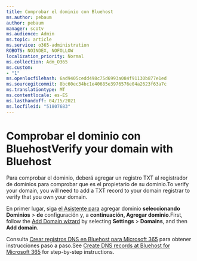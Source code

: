 ```yaml
---
title: Comprobar el dominio con Bluehost
ms.author: pebaum
author: pebaum
manager: scotv
ms.audience: Admin
ms.topic: article
ms.service: o365-administration
ROBOTS: NOINDEX, NOFOLLOW
localization_priority: Normal
ms.collection: Adm_O365
ms.custom:
- "1"
ms.openlocfilehash: 6ad9405cedd498c75d6993a084f91130b877e1ed
ms.sourcegitcommit: 8bc60ec34bc1e40685e3976576e04a2623f63a7c
ms.translationtype: MT
ms.contentlocale: es-ES
ms.lasthandoff: 04/15/2021
ms.locfileid: "51807683"
---
```

# <a name="verify-your-domain-with-bluehost"></a><span data-ttu-id="91cd1-102">Comprobar el dominio con Bluehost</span><span class="sxs-lookup"><span data-stu-id="91cd1-102">Verify your domain with Bluehost</span></span>

<span data-ttu-id="91cd1-103">Para comprobar el dominio, deberá agregar un registro TXT al registrador de dominios para comprobar que es el propietario de su dominio.</span><span class="sxs-lookup"><span data-stu-id="91cd1-103">To verify your domain, you will need to add a TXT record to your domain registrar to verify that you own your domain.</span></span> 

<span data-ttu-id="91cd1-104">En primer lugar, siga [el Asistente para](https://admin.microsoft.com/Adminportal#/Domains) agregar dominio **seleccionando Dominios** \> **de** configuración y, a **continuación, Agregar dominio**.</span><span class="sxs-lookup"><span data-stu-id="91cd1-104">First, follow the [Add Domain wizard](https://admin.microsoft.com/Adminportal#/Domains) by selecting **Settings** \> **Domains**, and then **Add domain**.</span></span>
  
<span data-ttu-id="91cd1-105">Consulta [Crear registros DNS en Bluehost para Microsoft 365](https://docs.microsoft.com/microsoft-365/admin/dns/create-dns-records-at-bluehost) para obtener instrucciones paso a paso.</span><span class="sxs-lookup"><span data-stu-id="91cd1-105">See [Create DNS records at Bluehost for Microsoft 365](https://docs.microsoft.com/microsoft-365/admin/dns/create-dns-records-at-bluehost) for step-by-step instructions.</span></span>